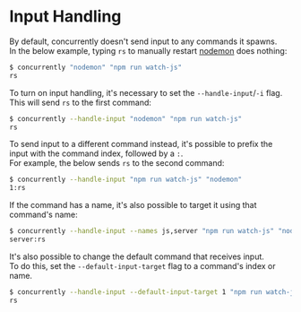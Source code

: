 # Input Handling

By default, concurrently doesn't send input to any commands it spawns.<br/>
In the below example, typing `rs` to manually restart [nodemon](https://nodemon.io/) does nothing:

```bash
$ concurrently "nodemon" "npm run watch-js"
rs
```

To turn on input handling, it's necessary to set the `--handle-input`/`-i` flag.<br/>
This will send `rs` to the first command:

```bash
$ concurrently --handle-input "nodemon" "npm run watch-js"
rs
```

To send input to a different command instead, it's possible to prefix the input with the command index, followed by a `:`.<br/>
For example, the below sends `rs` to the second command:

```bash
$ concurrently --handle-input "npm run watch-js" "nodemon"
1:rs
```

If the command has a name, it's also possible to target it using that command's name:

```bash
$ concurrently --handle-input --names js,server "npm run watch-js" "nodemon"
server:rs
```

It's also possible to change the default command that receives input.<br/>
To do this, set the `--default-input-target` flag to a command's index or name.

```bash
$ concurrently --handle-input --default-input-target 1 "npm run watch-js" "nodemon"
rs
```
